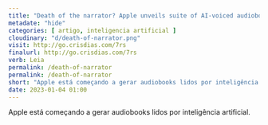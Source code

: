 ```yaml
---
title: "Death of the narrator? Apple unveils suite of AI-voiced audiobooks — The Guardian"
metadate: "hide"
categories: [ artigo, inteligencia artificial ]
cloudinary: "d/death-of-narrator.png"
visit: http://go.crisdias.com/7rs
finalurl: http://go.crisdias.com/7rs
verb: Leia
permalink: /death-of-narrator
permalink: /death-of-narrator
short: "Apple está começando a gerar audiobooks lidos por inteligência artificial."
date: 2023-01-04 01:00
---
```

Apple está começando a gerar audiobooks lidos por inteligência artificial.